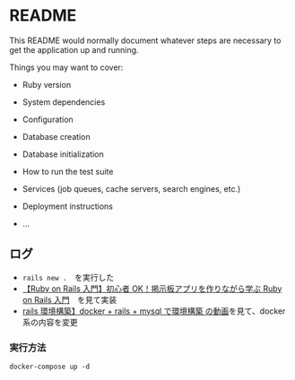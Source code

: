 # README

This README would normally document whatever steps are necessary to get the
application up and running.

Things you may want to cover:

- Ruby version

- System dependencies

- Configuration

- Database creation

- Database initialization

- How to run the test suite

- Services (job queues, cache servers, search engines, etc.)

- Deployment instructions

- ...

## ログ

- `rails new .`　を実行した
- [【Ruby on Rails 入門】初心者 OK！掲示板アプリを作りながら学ぶ Ruby on Rails 入門](https://youtu.be/CfdRXSrwLDo?si=9wn1vG9A40qbvBWF)　を見て実装
- [rails 環境構築】docker + rails + mysql で環境構築 の動画](https://youtu.be/Fq1PH0Gwi8I?si=bCXKVVwdj_7h3tVR)を見て、docker 系の内容を変更

### 実行方法

```shell
docker-compose up -d
```
